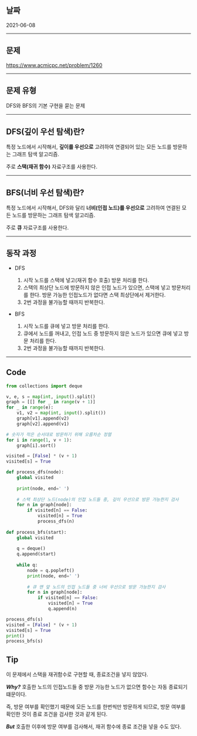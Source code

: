 ## 날짜
2021-06-08

---

## 문제
https://www.acmicpc.net/problem/1260

---

## 문제 유형
DFS와 BFS의 기본 구현을 묻는 문제

---

## DFS(깊이 우선 탐색)란?
특정 노드에서 시작해서, **깊이를 우선으로** 고려하여 연결되어 있는 모든 노드를 방문하는 그래프 탐색 알고리즘. 

주로 **스택(재귀 함수)** 자료구조를 사용한다.

---

## BFS(너비 우선 탐색)란?
특정 노드에서 시작해서, DFS와 달리 **너비(인접 노드)를 우선으로** 고려하여 연결된 모든 노드를 방문하는 그래프 탐색 알고리즘.

주로 **큐** 자료구조를 사용한다.

---

## 동작 과정
* DFS
    1. 시작 노드를 스택에 넣고(재귀 함수 호출) 방문 처리를 한다.
    2. 스택의 최상단 노드에 방문하지 않은 인접 노드가 있으면, 스택에 넣고 방문처리를 한다. 방문 가능한 인접노드가 없다면 스택 최상단에서 제거한다.
    3. 2번 과정을 불가능할 때까지 반복한다.


* BFS
    1. 시작 노드를 큐에 넣고 방문 처리를 한다.
    2. 큐에서 노드를 꺼내고, 인접 노드 중 방문하지 않은 노드가 있으면 큐에 넣고 방문 처리를 한다.
    3. 2번 과정을 불가능할 때까지 반복한다.  

---

## Code

```python
from collections import deque

v, e, s = map(int, input().split()
graph = [[] for _ in range(v + 1)]
for _ in range(e):
    v1, v2 = map(int, input().split())
    graph[v1].append(v2)
    graph[v2].append(v1)

# 숫자가 작은 순서대로 방문하기 위해 오름차순 정렬
for i in range(1, v + 1):
    graph[i].sort()

visited = [False] * (v + 1)
visited[s] = True

def process_dfs(node):
    global visited
    
    print(node, end=' ')
    
    # 스택 최상단 노드(node)의 인접 노드들 중, 깊이 우선으로 방문 가능한지 검사
    for n in graph[node]:
        if visited[n] == False:
            visited[n] = True
            process_dfs(n)
            
def process_bfs(start):
    global visited
    
    q = deque()
    q.append(start)
    
    while q:
        node = q.popleft()
        print(node, end=' ')
        
        # 큐 맨 앞 노드의 인접 노드들 중 너비 우선으로 방문 가능한지 검사
        for n in graph[node]:
            if visited[n] == False:
                visited[n] = True
                q.append(n)

process_dfs(s)
visited = [False] * (v + 1)
visited[s] = True
print()
process_bfs(s)
```

## Tip
이 문제에서 스택을 재귀함수로 구현할 때, 종료조건을 넣지 않았다.

***Why?***  호출한 노드의 인접노드들 중 방문 가능한 노드가 없으면 함수는 자동 종료되기 떄문이다.

즉, 방문 여부를 확인했기 때문에 모든 노드를 한번씩만 방문하게 되므로, 방문 여부를 확인한 것이 종료 조건을 검사한 것과 같게 된다.

***But*** 호출한 이후에 방문 여부를 검사해서, 재귀 함수에 종료 조건을 넣을 수도 있다.
